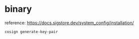 # binary

reference: https://docs.sigstore.dev/system_config/installation/



```bash
cosign generate-key-pair


```
